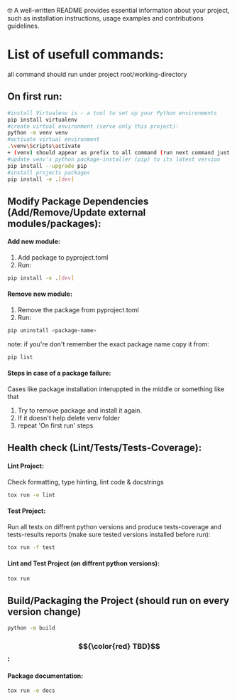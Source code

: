 :nerd_face:
A well-written README provides essential information about your project,
such as installation instructions, usage examples and contributions guidelines.

# List of usefull commands:
all command should run under project root/working-directory

## On first run:
```bash 
#install Virtualenv is - a tool to set up your Python environments
pip install virtualenv
#create virtual environment (serve only this project):
python -m venv venv
#activate virtual environment
.\venv\Scripts\activate 
+ (venv) should appear as prefix to all command (run next command just after activating venv)
#update venv's python package-installer (pip) to its latest version
pip install --upgrade pip
#install projects packages
pip install -e .[dev]     
``` 

## Modify Package Dependencies (Add/Remove/Update external modules/packages):
#### Add new module:
1. Add package to pyproject.toml
2. Run:
```bash 
pip install -e .[dev]
``` 

#### Remove new module:
1. Remove the package from pyproject.toml
2. Run:
```bash 
pip uninstall <package-name>
```
note: if you're don't remember the exact package name copy it from: 
```bash
pip list
```

#### Steps in case of a package failure:
Cases like package installation interuppted in the middle or something like that
1. Try to remove package and install it again.
2. If it doesn't help delete venv folder 
3. repeat 'On first run' steps


## Health check (Lint/Tests/Tests-Coverage):
#### Lint Project:
Check formatting, type hinting, lint code & docstrings
```bash
tox run -e lint
```
#### Test Project: 
Run all tests on diffrent python versions and produce tests-coverage and tests-results reports (make sure tested versions installed before run):
```bash
tox run -f test
```
#### Lint and Test Project (on diffrent python versions):
```bash
tox run
```

## Build/Packaging the Project (should run on every version change)
```bash
python -m build
```

### $${\color{red} TBD}$$:
#### Package documentation:
```bash
tox run -e docs
```


